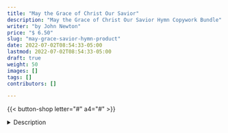 ```yaml
---
title: "May the Grace of Christ Our Savior"
description: "May the Grace of Christ Our Savior Hymn Copywork Bundle"
writer: "by John Newton"
price: "$ 6.50"
slug: "may-grace-savior-hymn-product"
date: 2022-07-02T08:54:33-05:00
lastmod: 2022-07-02T08:54:33-05:00
draft: true
weight: 50
images: []
tags: []
contributors: []

---
```


{{< button-shop letter="#" a4="#" >}}

</div>
</div>
    <div class="col-md-12 col-lg-10 col-xl-8 pt-sm-5 pt-lg-0">

<details class="border-0"><summary class="h4 fw-light">Description</summary>

Included in the **+** pages of this Digital Multi-level Copywork Bundle are:

- the copywork text in multiple levels (practice, A0, A1, B0, B1, C) using [specially designed print fonts](#);

- high-frequency words flashcards with instructions;

- vocabulary pages (levels B and C) to encourage the habit of dictionary and thesaurus use.

<br>

Available in **letter** and **A4** page sizes. US and UK spellings.

Perfect for the whole family to learn together.

<br>

***NOTICE: You will be redirected in a new tab to an outside payment processing page for the fulfillment of your order.***

</details> 